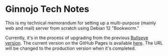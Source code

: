 # Ginnojo Tech Notes

This is my technical memorandum for setting up a multi-purpose (mainly web and mail) server from scratch using Debian 12 "Bookworm."

Currently, it's in the process of upgrading from the previous [Bullseye version](https://tech.ginnojo.jp/).
The current version on the GitHub Pages is available [here](https://yaws-k.github.io/ginnojo-tech-notes/). The URL will be changed to the production version when it's completed.
